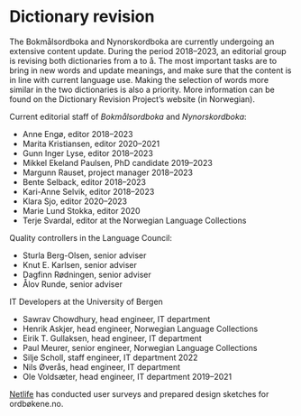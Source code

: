 # Dictionary revision
The Bokmålsordboka and Nynorskordboka are currently undergoing an extensive content update. During the period 2018–2023, an editorial group is revising both dictionaries from a to å. The most important tasks are to bring in new words and update meanings, and make sure that the content is in line with current language use. Making the selection of words more similar in the two dictionaries is also a priority. More information can be found on the Dictionary Revision Project’s website (in Norwegian).

Current editorial staff of _Bokmålsordboka_ and _Nynorskordboka_:

*   Anne Engø, editor 2018–2023
*   Marita Kristiansen, editor 2020–2021
*   Gunn Inger Lyse, editor 2018–2023
*   Mikkel Ekeland Paulsen, PhD candidate 2019–2023
*   Margunn Rauset, project manager 2018–2023
*   Bente Selback, editor 2018–2023
*   Kari-Anne Selvik, editor 2018–2023
*   Klara Sjo, editor 2020–2023
*   Marie Lund Stokka, editor 2020
*   Terje Svardal, editor at the Norwegian Language Collections

Quality controllers in the Language Council:

*   Sturla Berg-Olsen, senior adviser
*   Knut E. Karlsen, senior adviser
*   Dagfinn Rødningen, senior adviser
*   Ålov Runde, senior adviser

IT Developers at the University of Bergen

*   Sawrav Chowdhury, head engineer, IT department
*   Henrik Askjer, head engineer, Norwegian Language Collections
*   Eirik T. Gullaksen, head engineer, IT department
*   Paul Meurer, senior engineer, Norwegian Language Collections
*   Silje Scholl, staff engineer, IT department 2022
*   Nils Øverås, head engineer, IT department
*   Ole Voldsæter, head engineer, IT department 2019–2021

[Netlife](https://www.netlife.com/) has conducted user surveys and prepared design sketches for ordbøkene.no.